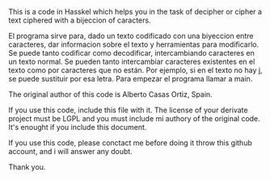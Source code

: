 This is a code in Hasskel which helps you in the task of decipher or cipher a text ciphered with a bijeccion of caracters.

El programa sirve para, dado un texto codificado con una biyeccion entre caracteres, dar informacion sobre el texto y herramientas para modificarlo. Se puede tanto codificar como decodificar, intercambiando caracteres en un texto normal. Se pueden tanto intercambiar caracteres existentes en el texto como por caracteres que no están. Por ejemplo, si en el texto no hay j, se puede sustituir por esa letra. Para empezar el programa llamar a main.

The original author of this code is Alberto Casas Ortiz, Spain.

If you use this code, include this file with it. The license of your 
derivate project must be LGPL and you must include mi authory of the
original code. It's enought if you include this document.

If you use this code, please conctact me before doing it throw this
github account, and i will answer any doubt.

Thank you.

